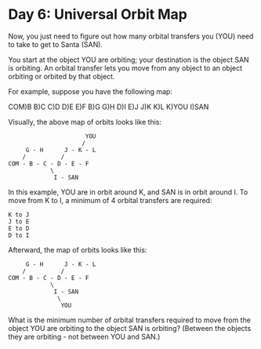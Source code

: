 # Day 6: Universal Orbit Map

Now, you just need to figure out how many orbital transfers you (YOU) need to take to get to Santa (SAN).

You start at the object YOU are orbiting; your destination is the object SAN is orbiting. An orbital transfer lets you move from any object to an object orbiting or orbited by that object.

For example, suppose you have the following map:

COM)B
B)C
C)D
D)E
E)F
B)G
G)H
D)I
E)J
J)K
K)L
K)YOU
I)SAN

Visually, the above map of orbits looks like this:

                          YOU
                         /
         G - H      J - K - L
        /          /
    COM - B - C - D - E - F
                \
                 I - SAN

In this example, YOU are in orbit around K, and SAN is in orbit around I. To move from K to I, a minimum of 4 orbital transfers are required:

    K to J
    J to E
    E to D
    D to I

Afterward, the map of orbits looks like this:

         G - H      J - K - L
        /          /
    COM - B - C - D - E - F
                \
                 I - SAN
                  \
                   YOU

What is the minimum number of orbital transfers required to move from the object YOU are orbiting to the object SAN is orbiting? (Between the objects they are orbiting - not between YOU and SAN.)
